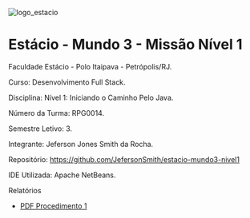 ![logo_estacio](https://github.com/JefersonSmith/estacio-mundo3-nivel1/assets/123952270/06e97046-048c-44b8-bd22-3dbd7963e864)

<h1>Estácio - Mundo 3 - Missão Nível 1</h1>



Faculdade Estácio - Polo Itaipava - Petrópolis/RJ.
 
Curso: Desenvolvimento Full Stack.
 
Disciplina: Nível 1: Iniciando o Caminho Pelo Java.
 
Número da Turma: RPG0014.
 
Semestre Letivo: 3.

Integrante: Jeferson Jones Smith da Rocha.

Repositório: https://github.com/JefersonSmith/estacio-mundo3-nivel1

IDE Utilizada: Apache NetBeans.

Relatórios
* [PDF Procedimento 1](https://github.com/JefersonSmith/estacio-mundo3-nivel1/blob/master/src/Relat%C3%B3rios/Mundo%203%20-%20Nivel%201%20-%20Procedimento%201.pdf)

